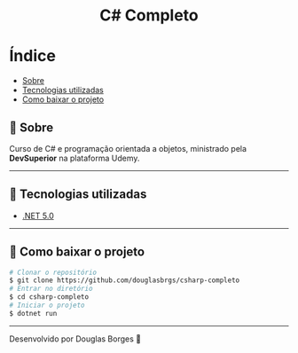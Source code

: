 <h1 align="center">C# Completo</h1>

# Índice
- [Sobre](#-sobre)
- [Tecnologias utilizadas](#-tecnologias-utilizadas)  
- [Como baixar o projeto](#-como-baixar-o-projeto)

## 📃 Sobre

Curso de C# e programação orientada a objetos, ministrado pela **DevSuperior** na plataforma Udemy.

---

## 🚀 Tecnologias utilizadas

- [.NET 5.0](https://dotnet.microsoft.com/en-us/download/dotnet/5.0)

---

## 📁 Como baixar o projeto

  ```bash
  # Clonar o repositório
  $ git clone https://github.com/douglasbrgs/csharp-completo
  # Entrar no diretório
  $ cd csharp-completo
  # Iniciar o projeto
  $ dotnet run
  ```
---
Desenvolvido por Douglas Borges 🖤
